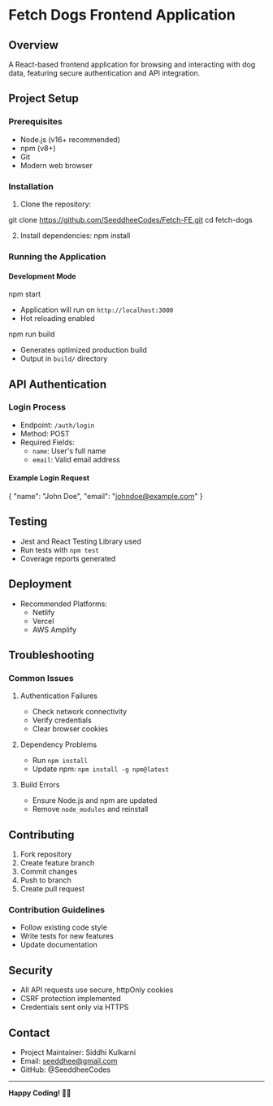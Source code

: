 # Fetch Dogs Frontend Application

## Overview
A React-based frontend application for browsing and interacting with dog data, featuring secure authentication and API integration.



## Project Setup

### Prerequisites
- Node.js (v16+ recommended)
- npm (v8+)
- Git
- Modern web browser

### Installation

1. Clone the repository:

git clone https://github.com/SeeddheeCodes/Fetch-FE.git
cd fetch-dogs


2. Install dependencies:
npm install


### Running the Application

#### Development Mode

npm start
- Application will run on `http://localhost:3000`
- Hot reloading enabled

npm run build
- Generates optimized production build
- Output in `build/` directory

## API Authentication

### Login Process
- Endpoint: `/auth/login`
- Method: POST
- Required Fields:
  - `name`: User's full name
  - `email`: Valid email address

#### Example Login Request
{
"name": "John Doe",
"email": "johndoe@example.com"
}



## Testing
- Jest and React Testing Library used
- Run tests with `npm test`
- Coverage reports generated

## Deployment
- Recommended Platforms:
  - Netlify
  - Vercel
  - AWS Amplify

## Troubleshooting

### Common Issues
1. Authentication Failures
   - Check network connectivity
   - Verify credentials
   - Clear browser cookies

2. Dependency Problems
   - Run `npm install`
   - Update npm: `npm install -g npm@latest`

3. Build Errors
   - Ensure Node.js and npm are updated
   - Remove `node_modules` and reinstall

## Contributing
1. Fork repository
2. Create feature branch
3. Commit changes
4. Push to branch
5. Create pull request

### Contribution Guidelines
- Follow existing code style
- Write tests for new features
- Update documentation

## Security
- All API requests use secure, httpOnly cookies
- CSRF protection implemented
- Credentials sent only via HTTPS

## Contact
- Project Maintainer: Siddhi Kulkarni
- Email: seeddhee@gmail.com
- GitHub: @SeeddheeCodes

---

**Happy Coding! 🐶🚀**
